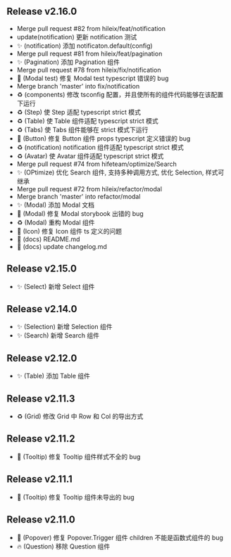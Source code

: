 ## Release v2.16.0
- Merge pull request #82 from hileix/feat/notification
- update(notification) 更新 notification 测试
- ✨ (notification) 添加 notificaton.default(config)
- Merge pull request #81 from hileix/feat/pagination
- ✨ (Pagination) 添加 Pagination 组件
- Merge pull request #78 from hileix/fix/notification
- 🐛 (Modal test) 修复 Modal test typescript 错误的 bug
- Merge branch 'master' into fix/notification
- ♻️ (components) 修改 tsconfig 配置，并且使所有的组件代码能够在该配置下运行
- ♻️ (Step) 使 Step 适配 typescript strict 模式
- ♻️ (Table) 使 Table 组件适配 typescript strict 模式
- ♻️ (Tabs) 使 Tabs 组件能够在 strict 模式下运行
- 🐛 (Button) 修复 Button 组件 props typescript 定义错误的 bug
- ♻️ (notification) notification 组件适配 typescript strict 模式
- ♻️ (Avatar) 使 Avatar 组件适配 typescript strict 模式
- Merge pull request #74 from hifeteam/optimize/Search
- ✨ (OPtimize) 优化 Search 组件, 支持多种调用方式, 优化 Selection, 样式可继承
- Merge pull request #72 from hileix/refactor/modal
- Merge branch 'master' into refactor/modal
- ✨ (Modal) 添加 Modal 文档
- 🐛 (Modal) 修复 Modal storybook 出错的 bug
- ♻️ (Modal) 重构 Modal 组件
- 🐛 (Icon) 修复 Icon 组件 ts 定义的问题
- 📝 (docs) README.md
- 📝 (docs) update changelog.md

## Release v2.15.0
- ✨ (Select) 新增 Select 组件

## Release v2.14.0
- ✨ (Selection) 新增 Selection 组件
- ✨ (Search) 新增 Search 组件

## Release v2.12.0
- ✨ (Table) 添加 Table 组件

## Release v2.11.3
- ♻️ (Grid) 修改 Grid 中 Row 和 Col 的导出方式

## Release v2.11.2
- 🐛 (Tooltip) 修复 Tooltip 组件样式不全的 bug

## Release v2.11.1
- 🐛 (Tooltip) 修复 Tooltip 组件未导出的 bug

## Release v2.11.0
- 🐛 (Popover) 修复 Popover.Trigger 组件 children 不能是函数式组件的 bug
- 🔥 (Question) 移除 Question 组件
